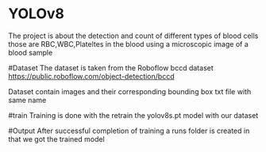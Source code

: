 # YOLOv8
The project is about the detection and count of different types of blood cells those are RBC,WBC,Plateltes in the blood using a microscopic image of a blood sample 

#Dataset
The dataset is taken from the Roboflow bccd dataset https://public.roboflow.com/object-detection/bccd 

Dataset contain images and their corresponding bounding box txt file with same name

#train
Training is done with the retrain the yolov8s.pt model with our dataset

#Output
After successful completion of training a runs folder is created 
in that we got the trained model

